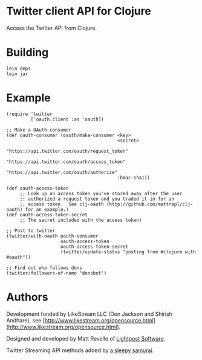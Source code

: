 # Twitter client API for Clojure #

Access the Twitter API from Clojure.


# Building #

    lein deps
    lein jar


# Example #

    (require 'twitter
             ['oauth.client :as 'oauth])

    ;; Make a OAuth consumer
    (def oauth-consumer (oauth/make-consumer <key>
                                             <secret>       
                                             "https://api.twitter.com/oauth/request_token"
                                             "https://api.twitter.com/oauth/access_token"
                                             "https://api.twitter.com/oauth/authorize"
                                             :hmac-sha1))

    (def oauth-access-token 
         ;; Look up an access token you've stored away after the user
         ;; authorized a request token and you traded it in for an
         ;; access token.  See clj-oauth (http://github.com/mattrepl/clj-oauth) for an example.)
    (def oauth-access-token-secret
         ;; The secret included with the access token)

    ;; Post to twitter
    (twitter/with-oauth oauth-consumer 
                        oauth-access-token
                        oauth-access-token-secret
                        (twitter/update-status "posting from #clojure with #oauth"))

    ;; Find out who follows dons
    (twitter/followers-of-name "donsbot")

# Authors #

Development funded by LikeStream LLC (Don Jackson and Shirish Andhare), see [http://www.likestream.org/opensource.html](http://www.likestream.org/opensource.html).

Designed and developed by Matt Revelle of [Lightpost Software](http://lightpostsoftware.com).

Twitter Streaming API methods added by [a sleepy samurai](mailto://asleepysamurai@gmail.com).